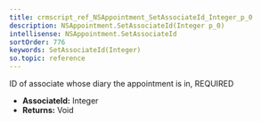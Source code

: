 ```yaml
---
title: crmscript_ref_NSAppointment_SetAssociateId_Integer_p_0
description: NSAppointment.SetAssociateId(Integer p_0)
intellisense: NSAppointment.SetAssociateId
sortOrder: 776
keywords: SetAssociateId(Integer)
so.topic: reference
---
```



ID of associate whose diary the appointment is in, REQUIRED



* **AssociateId:** Integer
* **Returns:** Void


